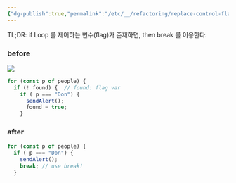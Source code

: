 ```yaml
---
{"dg-publish":true,"permalink":"/etc/__/refactoring/replace-control-flag-with-break/","noteIcon":"","created":"2023-12-20T00:33:04.000+09:00"}
---
```



TL;DR: if Loop 를 제어하는 변수(flag)가 존재하면, then break 를 이용한다.

### before
![](https://i.imgur.com/KwJB7MK.png)

```javascript
for (const p of people) {
  if (! found) {  // found: flag var
    if ( p === "Don") {
      sendAlert();
      found = true;
    }
```

### after
```javascript
for (const p of people) {
  if ( p === "Don") {
    sendAlert();
    break; // use break!
  }
```
